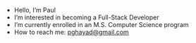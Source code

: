 - Hello, I’m Paul
- I’m interested in becoming a Full-Stack Developer
- I’m currently enrolled in an M.S. Computer Science program
- How to reach me: pghayad@gmail.com

<!---
pghayad/pghayad is a ✨ special ✨ repository because its `README.md` (this file) appears on your GitHub profile.
You can click the Preview link to take a look at your changes.
--->
